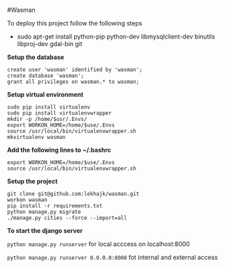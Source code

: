 
#Wasman


To deploy this project follow the following steps

- sudo apt-get install python-pip python-dev libmysqlclient-dev binutils libproj-dev gdal-bin git

**Setup the database**
```
create user 'wasman' identified by 'wasman';
create database 'wasman';
grant all privileges on wasman.* to wasman;
```

**Setup virtual environment**
```
sudo pip install virtualenv
sudo pip install virtualenvwrapper
mkdir -p /home/$usr/.Envs/
export WORKON_HOME=/home/$use/.Envs
source /usr/local/bin/virtualenvwrapper.sh
mkvirtualenv wasman
```

**Add the following lines to ~/.bashrc**
```
export WORKON_HOME=/home/$use/.Envs
source /usr/local/bin/virtualenvwrapper.sh
```
 
**Setup the project**
```
git clone git@github.com:lekhajk/wasman.git
workon wasman
pip install -r requirements.txt
python manage.py migrate
./manage.py cities --force --import=all
```

**To start the django server**

`python manage.py runserver` for local acccess on localhost:8000

`python manage.py runserver 0.0.0.0:8000` fot internal and external access
